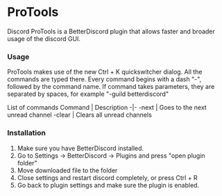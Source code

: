 # ProTools
Discord ProTools is a BetterDiscord plugin that allows faster and broader usage of the discord GUI.

### Usage
ProTools makes use of the new Ctrl + K quickswitcher dialog. All the commands are typed there. Every command begins with a dash "-", followed by the command name. If command takes parameters, they are separated by spaces, for example "-guild betterdiscord"

List of commands
Command | Description
-|-
-next | Goes to the next unread channel
-clear | Clears all unread channels

### Installation
1. Make sure you have BetterDiscord installed.
2. Go to Settings -> BetterDiscord -> Plugins and press "open plugin folder"
3. Move downloaded file to the folder
4. Close settings and restart discord completely, or press Ctrl + R
5. Go back to plugin settings and make sure the plugin is enabled.

